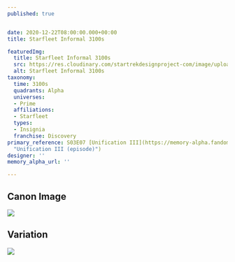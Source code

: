 ```yaml
---
published: true


date: 2020-12-22T08:00:00.000+00:00
title: Starfleet Informal 3100s

featuredImg:
  title: Starfleet Informal 3100s
  src: https://res.cloudinary.com/startrekdesignproject-com/image/upload/v1607994199/Starfleet_3100s_Informal.png
  alt: Starfleet Informal 3100s
taxonomy:
  time: 3100s
  quadrants: Alpha
  universes:
  - Prime
  affiliations:
  - Starfleet
  types:
  - Insignia
  franchise: Discovery
primary_reference: S03E07 [Unification III](https://memory-alpha.fandom.com/wiki/Unification_III_(episode)
  "Unification III (episode)")
designer: ''
memory_alpha_url: ''

---
```

## Canon Image

![](https://res.cloudinary.com/startrekdesignproject-com/image/upload/v1607994199/Starfleet_3100s_Informal-DSC3x7.jpg)

## Variation

![](https://res.cloudinary.com/startrekdesignproject-com/image/upload/v1608682064/Starfleet-3100s-Informal_DSC-3x10.jpg)